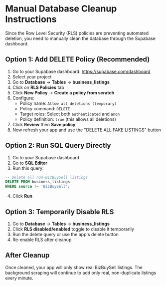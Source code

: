 # Manual Database Cleanup Instructions

Since the Row Level Security (RLS) policies are preventing automated deletion, you need to manually clean the database through the Supabase dashboard.

## Option 1: Add DELETE Policy (Recommended)

1. Go to your Supabase dashboard: https://supabase.com/dashboard
2. Select your project
3. Go to **Database** → **Tables** → **business_listings**
4. Click on **RLS Policies** tab
5. Click **New Policy** → **Create a policy from scratch**
6. Configure:
   - Policy name: `Allow all deletions (temporary)`
   - Policy command: `DELETE`
   - Target roles: Select both `authenticated` and `anon`
   - Policy definition: `true` (this allows all deletions)
7. Click **Review** then **Save policy**
8. Now refresh your app and use the "DELETE ALL FAKE LISTINGS" button

## Option 2: Run SQL Query Directly

1. Go to your Supabase dashboard
2. Go to **SQL Editor**
3. Run this query:

```sql
-- Delete all non-BizBuySell listings
DELETE FROM business_listings 
WHERE source != 'BizBuySell';
```

4. Click **Run**

## Option 3: Temporarily Disable RLS

1. Go to **Database** → **Tables** → **business_listings**
2. Click **RLS disabled/enabled** toggle to disable it temporarily
3. Run the delete query or use the app's delete button
4. Re-enable RLS after cleanup

## After Cleanup

Once cleaned, your app will only show real BizBuySell listings. The background scraping will continue to add only real, non-duplicate listings every minute.